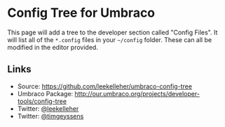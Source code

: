 # Config Tree for Umbraco

This page will add a tree to the developer section called "Config Files". It will list all of the `*.config` files in your `~/config` folder.  These can all be modified in the editor provided.

## Links

* Source: https://github.com/leekelleher/umbraco-config-tree
* Umbraco Package: http://our.umbraco.org/projects/developer-tools/config-tree
* Twitter: [@leekelleher](http://twitter.com/leekelleher)
* Twitter: [@timgeyssens](http://twitter.com/timgeyssens)
